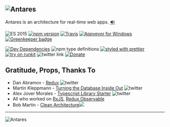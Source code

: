 ![Antares](http://www.deanius.com/AntaresLogo.png)
---

Antares is an architecture for real-time web apps. <a href="https://s3.amazonaws.com/www.deanius.com/antares-tag.m4a" target="_blank">🔊</a>

![ES 2015](https://img.shields.io/badge/ES-2015-brightgreen.svg)
[![npm version](https://badge.fury.io/js/antares-protocol.svg)](https://badge.fury.io/js/antares-protocol)
[![Travis](https://img.shields.io/travis/deanius/antares-ts.svg)](https://travis-ci.org/deanius/antares-ts)
[![Appveyor for Windows](https://ci.appveyor.com/api/projects/status/udjy5549kiy5sk4a/branch/master?svg=true)](https://ci.appveyor.com/project/deanius/antares-ts/branch/master)
[![Greenkeeper badge](https://badges.greenkeeper.io/deanius/antares-ts.svg)](https://greenkeeper.io/)

[![Dev Dependencies](https://david-dm.org/deanius/antares-ts/dev-status.svg)](https://david-dm.org/deanius/antares-ts?type=dev)
![npm type definitions](https://img.shields.io/npm/types/chalk.svg)
[![styled with prettier](https://img.shields.io/badge/styled_with-prettier-ff69b4.svg)](https://github.com/prettier/prettier)
[![try on runkit](https://badge.runkitcdn.com/antares-protocol.svg)](https://npm.runkit.com/antares-protocol)
![twitter link](https://img.shields.io/badge/twitter-@deaniusaur-55acee.svg)
[![Donate](https://img.shields.io/badge/donate-paypal-blue.svg)](https://paypal.me/deanius)
## Gratitude, Props, Thanks To

* Dan Abramov - [Redux](https://redux.js.org) ![twitter](https://img.shields.io/badge/twitter-@dan_abramov-55acee.svg)
* Martin Kleppmann - [Turning the Database Inside Out](https://www.confluent.io/blog/turning-the-database-inside-out-with-apache-samza/) ![twitter](https://img.shields.io/badge/twitter-@martinkl-55acee.svg)
* Alex Jover Morales - [Typescript Library Starter](https://github.com/alexjoverm/typescript-library-starter) ![twitter](https://img.shields.io/badge/twitter-@alexjoverm-55acee.svg)
* All who worked on [RxJS](https://github.com/ReactiveX/rxjs), [Redux Observable](https://redux-observable.js.org/)
* Bob Martin - [Clean Architecture](https://8thlight.com/blog/uncle-bob/2012/08/13/the-clean-architecture.html)<img src="https://8thlight.com/blog/assets/posts/2012-08-13-the-clean-architecture/CleanArchitecture-8d1fe066e8f7fa9c7d8e84c1a6b0e2b74b2c670ff8052828f4a7e73fcbbc698c.jpg"/>

---
![Antares](http://www.deanius.com/AntaresLogo.png)
